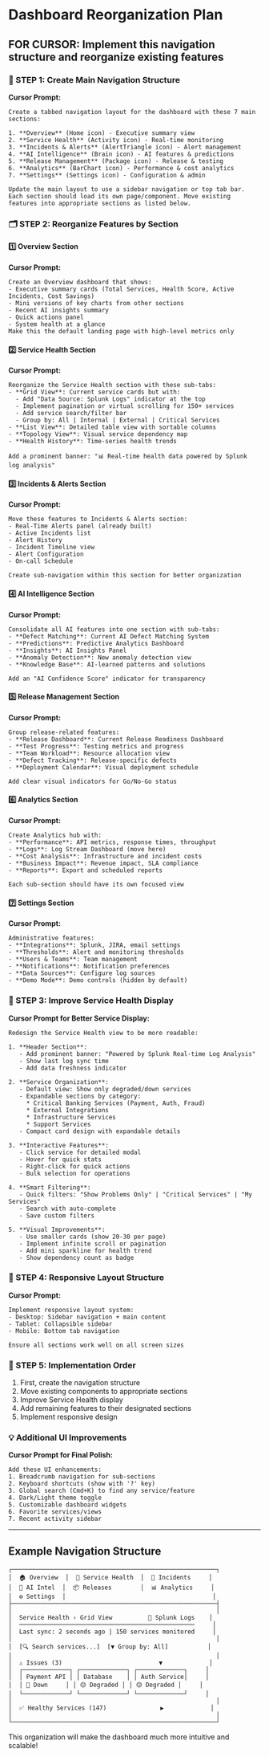 # Dashboard Reorganization Plan

## FOR CURSOR: Implement this navigation structure and reorganize existing features

### 🎯 STEP 1: Create Main Navigation Structure

**Cursor Prompt:**
```
Create a tabbed navigation layout for the dashboard with these 7 main sections:

1. **Overview** (Home icon) - Executive summary view
2. **Service Health** (Activity icon) - Real-time monitoring 
3. **Incidents & Alerts** (AlertTriangle icon) - Alert management
4. **AI Intelligence** (Brain icon) - AI features & predictions
5. **Release Management** (Package icon) - Release & testing
6. **Analytics** (BarChart icon) - Performance & cost analytics
7. **Settings** (Settings icon) - Configuration & admin

Update the main layout to use a sidebar navigation or top tab bar. Each section should load its own page/component. Move existing features into appropriate sections as listed below.
```

### 🗂️ STEP 2: Reorganize Features by Section

#### 1️⃣ **Overview Section**
**Cursor Prompt:**
```
Create an Overview dashboard that shows:
- Executive summary cards (Total Services, Health Score, Active Incidents, Cost Savings)
- Mini versions of key charts from other sections
- Recent AI insights summary
- Quick actions panel
- System health at a glance
Make this the default landing page with high-level metrics only
```

#### 2️⃣ **Service Health Section** 
**Cursor Prompt:**
```
Reorganize the Service Health section with these sub-tabs:
- **Grid View**: Current service cards but with:
  - Add "Data Source: Splunk Logs" indicator at the top
  - Implement pagination or virtual scrolling for 150+ services
  - Add service search/filter bar
  - Group by: All | Internal | External | Critical Services
- **List View**: Detailed table view with sortable columns
- **Topology View**: Visual service dependency map
- **Health History**: Time-series health trends

Add a prominent banner: "📊 Real-time health data powered by Splunk log analysis"
```

#### 3️⃣ **Incidents & Alerts Section**
**Cursor Prompt:**
```
Move these features to Incidents & Alerts section:
- Real-Time Alerts panel (already built)
- Active Incidents list
- Alert History
- Incident Timeline view
- Alert Configuration
- On-call Schedule

Create sub-navigation within this section for better organization
```

#### 4️⃣ **AI Intelligence Section**
**Cursor Prompt:**
```
Consolidate all AI features into one section with sub-tabs:
- **Defect Matching**: Current AI Defect Matching System
- **Predictions**: Predictive Analytics Dashboard
- **Insights**: AI Insights Panel
- **Anomaly Detection**: New anomaly detection view
- **Knowledge Base**: AI-learned patterns and solutions

Add an "AI Confidence Score" indicator for transparency
```

#### 5️⃣ **Release Management Section**
**Cursor Prompt:**
```
Group release-related features:
- **Release Dashboard**: Current Release Readiness Dashboard
- **Test Progress**: Testing metrics and progress
- **Team Workload**: Resource allocation view
- **Defect Tracking**: Release-specific defects
- **Deployment Calendar**: Visual deployment schedule

Add clear visual indicators for Go/No-Go status
```

#### 6️⃣ **Analytics Section**
**Cursor Prompt:**
```
Create Analytics hub with:
- **Performance**: API metrics, response times, throughput
- **Logs**: Log Stream Dashboard (move here)
- **Cost Analysis**: Infrastructure and incident costs
- **Business Impact**: Revenue impact, SLA compliance
- **Reports**: Export and scheduled reports

Each sub-section should have its own focused view
```

#### 7️⃣ **Settings Section**
**Cursor Prompt:**
```
Administrative features:
- **Integrations**: Splunk, JIRA, email settings
- **Thresholds**: Alert and monitoring thresholds
- **Users & Teams**: Team management
- **Notifications**: Notification preferences
- **Data Sources**: Configure log sources
- **Demo Mode**: Demo controls (hidden by default)
```

### 🎨 STEP 3: Improve Service Health Display

**Cursor Prompt for Better Service Display:**
```
Redesign the Service Health view to be more readable:

1. **Header Section**:
   - Add prominent banner: "Powered by Splunk Real-time Log Analysis"
   - Show last log sync time
   - Add data freshness indicator

2. **Service Organization**:
   - Default view: Show only degraded/down services
   - Expandable sections by category:
     * Critical Banking Services (Payment, Auth, Fraud)
     * External Integrations 
     * Infrastructure Services
     * Support Services
   - Compact card design with expandable details

3. **Interactive Features**:
   - Click service for detailed modal
   - Hover for quick stats
   - Right-click for quick actions
   - Bulk selection for operations

4. **Smart Filtering**:
   - Quick filters: "Show Problems Only" | "Critical Services" | "My Services"
   - Search with auto-complete
   - Save custom filters

5. **Visual Improvements**:
   - Use smaller cards (show 20-30 per page)
   - Implement infinite scroll or pagination
   - Add mini sparkline for health trend
   - Show dependency count as badge
```

### 📱 STEP 4: Responsive Layout Structure

**Cursor Prompt:**
```
Implement responsive layout system:
- Desktop: Sidebar navigation + main content
- Tablet: Collapsible sidebar
- Mobile: Bottom tab navigation

Ensure all sections work well on all screen sizes
```

### 🚀 STEP 5: Implementation Order

1. First, create the navigation structure
2. Move existing components to appropriate sections
3. Improve Service Health display
4. Add remaining features to their designated sections
5. Implement responsive design

### 💡 Additional UI Improvements

**Cursor Prompt for Final Polish:**
```
Add these UI enhancements:
1. Breadcrumb navigation for sub-sections
2. Keyboard shortcuts (show with '?' key)
3. Global search (Cmd+K) to find any service/feature
4. Dark/Light theme toggle
5. Customizable dashboard widgets
6. Favorite services/views
7. Recent activity sidebar
```

---

## Example Navigation Structure

```
┌─────────────────────────────────────────────────────────┐
│  🏠 Overview  │  🔧 Service Health  │  🚨 Incidents     │
│  🧠 AI Intel  │  📦 Releases        │  📊 Analytics     │
│  ⚙️ Settings  │                                         │
├─────────────────────────────────────────────────────────┤
│                                                         │
│  Service Health › Grid View          🔄 Splunk Logs    │
│  ─────────────────────────────────────────────────     │
│  Last sync: 2 seconds ago | 150 services monitored     │
│                                                         │
│  [🔍 Search services...]  [▼ Group by: All]           │
│                                                         │
│  ⚠️ Issues (3)                           ▼             │
│  ┌─────────────┐ ┌─────────────┐ ┌─────────────┐     │
│  │ Payment API │ │ Database    │ │ Auth Service│     │
│  │ 🔴 Down     │ │ 🟡 Degraded │ │ 🟡 Degraded │     │
│  └─────────────┘ └─────────────┘ └─────────────┘     │
│                                                         │
│  ✅ Healthy Services (147)               ▶             │
│                                                         │
└─────────────────────────────────────────────────────────┘
```

This organization will make the dashboard much more intuitive and scalable!